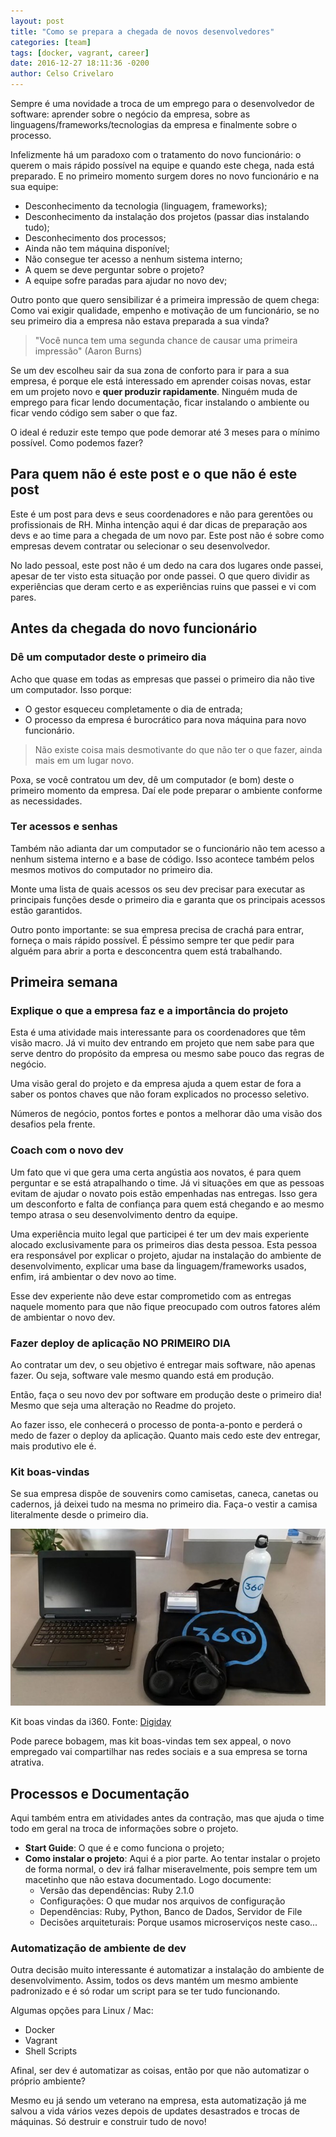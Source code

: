 ```yaml
---
layout: post
title: "Como se prepara a chegada de novos desenvolvedores"
categories: [team]
tags: [docker, vagrant, career]
date: 2016-12-27 18:11:36 -0200
author: Celso Crivelaro
---
```


Sempre é uma novidade a troca de um emprego para o desenvolvedor de software: aprender sobre o negócio da empresa, sobre as linguagens/frameworks/tecnologias da empresa e finalmente sobre o processo.

Infelizmente há um paradoxo com o tratamento do novo funcionário: o querem o mais rápido possível na equipe e quando este chega, nada está preparado. E no primeiro momento surgem dores no novo funcionário e na sua equipe:

* Desconhecimento da tecnologia (linguagem, frameworks);
* Desconhecimento da instalação dos projetos (passar dias instalando tudo);
* Desconhecimento dos processos; 
* Ainda não tem máquina disponível;
* Não consegue ter acesso a nenhum sistema interno;
* A quem se deve perguntar sobre o projeto?
* A equipe sofre paradas para ajudar no novo dev;

Outro ponto que quero sensibilizar é a primeira impressão de quem chega: Como vai exigir qualidade, empenho e motivação de um funcionário, se no seu primeiro dia a empresa não estava preparada a sua vinda?

> "Você nunca tem uma segunda chance de causar uma primeira impressão" (Aaron Burns)

Se um dev escolheu sair da sua zona de conforto para ir para a sua empresa, é porque ele está interessado em aprender coisas novas, estar em um projeto novo e **quer produzir rapidamente**. Ninguém muda de emprego para ficar lendo documentação, ficar instalando o ambiente ou ficar vendo código sem saber o que faz.

O ideal é reduzir este tempo que pode demorar até 3 meses para o mínimo possível. Como podemos fazer? 

## Para quem não é este post e o que não é este post

Este é um post para devs e seus coordenadores e não para gerentões ou profissionais de RH. Minha intenção aqui é dar dicas de preparação aos devs e ao time para a chegada de um novo par. Este post não é sobre como empresas devem contratar ou selecionar o seu desenvolvedor.

No lado pessoal, este post não é um dedo na cara dos lugares onde passei, apesar de ter visto esta situação por onde passei. O que quero dividir as experiências que deram certo e as experiências ruins que passei e vi com pares.

## Antes da chegada do novo funcionário

### Dê um computador deste o primeiro dia

Acho que quase em todas as empresas que passei o primeiro dia não tive um computador. Isso porque:

* O gestor esqueceu completamente o dia de entrada;
* O processo da empresa é burocrático para nova máquina para novo funcionário.

> Não existe coisa mais desmotivante do que não ter o que fazer, ainda mais em um lugar novo.

Poxa, se você contratou um dev, dê um computador (e bom) deste o primeiro momento da empresa. Daí ele pode preparar o ambiente conforme as necessidades.

### Ter acessos e senhas  

Também não adianta dar um computador se o funcionário não tem acesso a nenhum sistema interno e a base de código. Isso acontece também pelos mesmos motivos do computador no primeiro dia.

Monte uma lista de quais acessos os seu dev precisar para executar as principais funções desde o primeiro dia e garanta que os principais acessos estão garantidos.

Outro ponto importante: se sua empresa precisa de crachá para entrar, forneça o mais rápido possível. É péssimo sempre ter que pedir para alguém para abrir a porta e desconcentra quem está trabalhando.

## Primeira semana 

### Explique o que a empresa faz e a importância do projeto

Esta é uma atividade mais interessante para os coordenadores que têm visão macro. Já vi muito dev entrando em projeto que nem sabe para que serve dentro do propósito da empresa ou mesmo sabe pouco das regras de negócio.

Uma visão geral do projeto e da empresa ajuda a quem estar de fora a saber os pontos chaves que não foram explicados no processo seletivo. 

Números de negócio, pontos fortes e pontos a melhorar dão uma visão dos desafios pela frente.

### Coach com o novo dev

Um fato que vi que gera uma certa angústia aos novatos, é para quem perguntar e se está atrapalhando o time. Já vi situações em que as pessoas evitam de ajudar o novato pois estão empenhadas nas entregas. Isso gera um desconforto e falta de confiança para quem está chegando e ao mesmo tempo atrasa o seu desenvolvimento dentro da equipe.

Uma experiência muito legal que participei é ter um dev mais experiente alocado exclusivamente para os primeiros dias desta pessoa. Esta pessoa era responsável por explicar o projeto, ajudar na instalação do ambiente de desenvolvimento, explicar uma base da linguagem/frameworks usados, enfim, irá ambientar o dev novo ao time.

Esse dev experiente não deve estar comprometido com as entregas naquele momento para que não fique preocupado com outros fatores além de ambientar o novo dev. 

### Fazer deploy de aplicação NO PRIMEIRO DIA

Ao contratar um dev, o seu objetivo é entregar mais software, não apenas fazer. Ou seja, software vale mesmo quando está em produção.

Então, faça o seu novo dev por software em produção deste o primeiro dia! Mesmo que seja uma alteração no Readme do projeto.

Ao fazer isso, ele conhecerá o processo de ponta-a-ponto e perderá o medo de fazer o deploy da aplicação. Quanto mais cedo este dev entregar, mais produtivo ele é.

### Kit boas-vindas

Se sua empresa dispõe de souvenirs como camisetas, caneca, canetas ou cadernos, já deixei tudo na mesma no primeiro dia. Faça-o vestir a camisa literalmente desde o primeiro dia. 

![Kit boas vindas da 360i](/images/360i_welcome_kit.jpg)

Kit boas vindas da i360. Fonte: [Digiday](http://digiday.com/agencies/best-agency-employee-welcome-kits-2/)

Pode parece bobagem, mas kit boas-vindas tem sex appeal, o novo empregado vai compartilhar nas redes sociais e a sua empresa se torna atrativa.

## Processos e Documentação

Aqui também entra em atividades antes da contração, mas que ajuda o time todo em geral na troca de informações sobre o projeto.

* **Start Guide**: O que é e como funciona o projeto;
* **Como instalar o projeto**: Aqui é a pior parte. Ao tentar instalar o projeto de forma normal, o dev irá falhar miseravelmente, pois sempre tem um macetinho que não estava documentado. Logo documente:
  * Versão das dependências: Ruby 2.1.0
  * Configurações: O que mudar nos arquivos de configuração
  * Dependências: Ruby, Python, Banco de Dados, Servidor de File
  * Decisões arquiteturais: Porque usamos microserviços neste caso...

### Automatização de ambiente de dev

Outra decisão muito interessante é automatizar a instalação do ambiente de desenvolvimento. Assim, todos os devs mantém um mesmo ambiente padronizado e é só rodar um script para se ter tudo funcionando.

Algumas opções para Linux / Mac:

* Docker
* Vagrant 
* Shell Scripts

Afinal, ser dev é automatizar as coisas, então por que não automatizar o próprio ambiente?

Mesmo eu já sendo um veterano na empresa, esta automatização já me salvou a vida vários vezes depois de updates desastrados e trocas de máquinas. Só destruir e construir tudo de novo!

